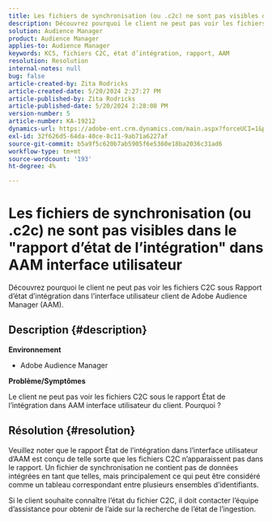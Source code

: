 ```yaml
---
title: Les fichiers de synchronisation (ou .c2c) ne sont pas visibles dans le "rapport d’état de l’intégration" dans AAM interface utilisateur
description: Découvrez pourquoi le client ne peut pas voir les fichiers C2C sous Rapport d’état d’intégration dans l’interface utilisateur client de Adobe Audience Manager (AAM).
solution: Audience Manager
product: Audience Manager
applies-to: Audience Manager
keywords: KCS, fichiers C2C, état d’intégration, rapport, AAM
resolution: Resolution
internal-notes: null
bug: false
article-created-by: Zita Rodricks
article-created-date: 5/20/2024 2:27:27 PM
article-published-by: Zita Rodricks
article-published-date: 5/20/2024 2:28:08 PM
version-number: 5
article-number: KA-19212
dynamics-url: https://adobe-ent.crm.dynamics.com/main.aspx?forceUCI=1&pagetype=entityrecord&etn=knowledgearticle&id=6bf7190f-b516-ef11-9f8a-6045bd026dc7
exl-id: 32f626d5-64da-40ce-8c11-9ab71a6227af
source-git-commit: b5a9f5c620b7ab5905f6e5360e18ba2036c31ad6
workflow-type: tm+mt
source-wordcount: '193'
ht-degree: 4%

---
```


# Les fichiers de synchronisation (ou .c2c) ne sont pas visibles dans le &quot;rapport d’état de l’intégration&quot; dans AAM interface utilisateur


Découvrez pourquoi le client ne peut pas voir les fichiers C2C sous Rapport d’état d’intégration dans l’interface utilisateur client de Adobe Audience Manager (AAM).

## Description {#description}


<b>Environnement</b>

- Adobe Audience Manager

<b>Problème/Symptômes</b>

Le client ne peut pas voir les fichiers C2C sous le rapport État de l’intégration dans AAM interface utilisateur du client. Pourquoi ?


## Résolution {#resolution}


Veuillez noter que le rapport État de l’intégration dans l’interface utilisateur d’AAM est conçu de telle sorte que les fichiers C2C n’apparaissent pas dans le rapport. Un fichier de synchronisation ne contient pas de données intégrées en tant que telles, mais principalement ce qui peut être considéré comme un tableau correspondant entre plusieurs ensembles d’identifiants.

Si le client souhaite connaître l’état du fichier C2C, il doit contacter l’équipe d’assistance pour obtenir de l’aide sur la recherche de l’état de l’ingestion.
